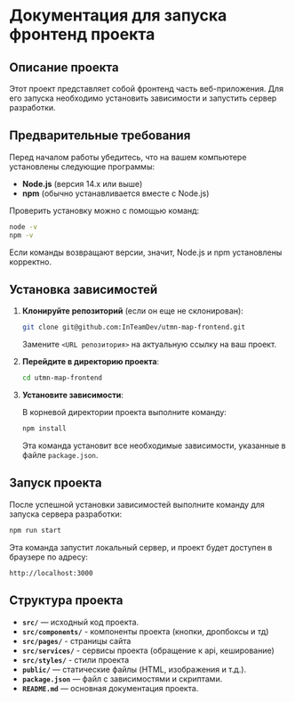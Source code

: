 # Документация для запуска фронтенд проекта

## Описание проекта

Этот проект представляет собой фронтенд часть веб-приложения. Для его запуска необходимо установить зависимости и запустить сервер разработки.

## Предварительные требования

Перед началом работы убедитесь, что на вашем компьютере установлены следующие программы:

- **Node.js** (версия 14.x или выше)
- **npm** (обычно устанавливается вместе с Node.js)

Проверить установку можно с помощью команд:

```bash
node -v
npm -v
```

Если команды возвращают версии, значит, Node.js и npm установлены корректно.

## Установка зависимостей

1. **Клонируйте репозиторий** (если он еще не склонирован):

   ```bash
   git clone git@github.com:InTeamDev/utmn-map-frontend.git

   ```

   Замените `<URL репозитория>` на актуальную ссылку на ваш проект.

2. **Перейдите в директорию проекта**:

   ```bash
   cd utmn-map-frontend
   ```

3. **Установите зависимости**:

   В корневой директории проекта выполните команду:

   ```bash
   npm install
   ```

   Эта команда установит все необходимые зависимости, указанные в файле `package.json`.

## Запуск проекта

После успешной установки зависимостей выполните команду для запуска сервера разработки:

```bash
npm run start
```

Эта команда запустит локальный сервер, и проект будет доступен в браузере по адресу:

```
http://localhost:3000
```

## Структура проекта

- **`src/`** — исходный код проекта.
- **`src/components/`** - компоненты проекта (кнопки, дропбоксы и тд)
- **`src/pages/`** - страницы сайта
- **`src/services/`** - сервисы проекта (обращение к api, кеширование)
- **`src/styles/`** - стили проекта
- **`public/`** — статические файлы (HTML, изображения и т.д.).
- **`package.json`** — файл с зависимостями и скриптами.
- **`README.md`** — основная документация проекта.
